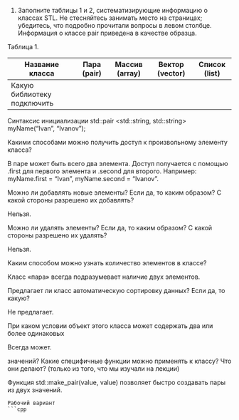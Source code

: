 1) Заполните таблицы 1 и 2, систематизирующие информацию о классах STL. Не стесняйтесь занимать место на страницах; убедитесь, что подробно
прочитали вопросы в левом столбце. Информация о классе pair приведена в качестве образца.

Таблица 1.

| Название класса | Пара (pair) | Массив (array) | Вектор (vector) | Список (list) |
| ---             | ---         | ---            | ---             | ---           |
|Какую библиотеку подключить| | | | |
 

<utility>

Синтаксис инициализации std::pair <std::string,
std::string> myName(“Ivan”,
“Ivanov”);

Какими способами можно
получить доступ к
произвольному элементу
класса?

В паре может быть всего
два элемента. Доступ
получается с помощью .first
для первого элемента
и .second для второго.
Например: myName.first =
“Ivan”, myName.second =
“Ivanov”.

Можно ли добавлять новые
элементы? Если да, то каким
образом? С какой стороны
разрешено их добавлять?

Нельзя.

Можно ли удалять элементы?
Если да, то каким образом? С
какой стороны разрешено их
удалять?

Нельзя.

Каким способом можно
узнать количество элементов в
классе?

Класс «пара» всегда
подразумевает наличие
двух элементов.

Предлагает ли класс
автоматическую сортировку
данных? Если да, то какую?

Не предлагает.

При каком условии объект
этого класса может содержать
два или более одинаковых

Всегда может.

значений?
Какие специфичные функции
можно применять к классу?
Что они делают? (только из
того, что мы изучали на
лекции)

Функция
std::make_pair(value, value)
позволяет быстро создавать
пары из двух значений.
```
Рабочий вариант
```cpp

```
